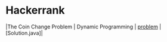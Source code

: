 # Hackerrank

|The Coin Change Problem | Dynamic Programming | [problem](https://www.hackerrank.com/challenges/coin-change/problem) | [Solution.java]|

